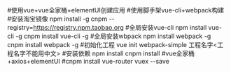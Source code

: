 #使用vue+vue全家桶+elementUI创建应用
 #使用脚手架vue-cli+webpack构建
  #安装淘宝镜像
   npm install -g cnpm --registry=https://registry.npm.taobao.org
  #全局安装vue-cli
   npm install vue-cli -g
   cnpm install vue-cli -g
  #全局安装wbpack
   npm install webpack -g
   cnpm install webpack -g
  #初始化工程
   vue init webpack-simple 工程名字<工程名字不能用中文>
  #安装依赖
   npm install
   cnpm install
 #vue全家桶+axios+elementUI
  #cnpm install vue-router vuex --save

